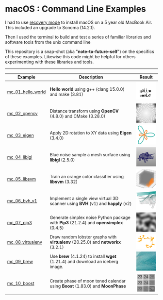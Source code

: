 
# macOS : Command Line Examples

I had to use [recovery mode](https://support.apple.com/en-us/HT204904) to install macOS on a 5 year old MacBook Air. This included an upgrade to Sonoma (14.2.1).

Then I used the terminal to build and test a series of familiar libraries and software tools from the unix command line

This repository is a snap-shot (aka "**note-to-future-self**") on the specifics of these examples. Likewise this code might be helpful for others experimenting with these libraries and tools.

---

| Example | Description | Result |
| --- | --- | --- |
| [mc_01_hello_world](examples/mc_01_hello_world) | **Hello world** using g++ (clang 15.0.0) and make (3.81) | <img src="examples/mc_01_hello_world/2401-hello_world.png" width=96px> |
| [mc_02_opencv](examples/mc_02_opencv) | Distance transform using **OpenCV** (4.8.0) and CMake (3.28.0) | <img src="examples/mc_02_opencv/ocv_sunflower_distances.jpg" width=96px> |
| [mc_03_eigen](examples/mc_03_eigen) | Apply 2D rotation to XY data using **Eigen** (3.4.0) | <img src="examples/mc_03_eigen/eigen_rotate_2d-scatter_xy-cropped.png" width=96px> |
| [mc_04_libigl](examples/mc_04_libigl) | Blue noise sample a mesh surface using **libigl** (2.5.0) | <img src="examples/mc_04_libigl/libigl_blue_noise_sample_surface.jpg" width=96px> |
| [mc_05_libsvm](examples/mc_05_libsvm) | Train an orange color classifier using **libsvm** (3.32) | <img src="examples/mc_05_libsvm/libsvm_orange_classifier-scatter_xyz_rgb-cropped_02.jpg" width=96px> |
| [mc_06_bvh_v1](examples/mc_06_bvh_v1) | Implement a single view virtual 3D scanner using **BVH** (v1) and **happly** (v2) | <img src="examples/mc_06_bvh_v1/bvh-virtual_3d_scanner-cropped.jpg" width=96px> |
| [mc_07_pip3](examples/mc_07_pip3) | Generate simplex noise Python package with **Pip3** (21.2.4) and **opensimplex** (0.4.5) | <img src="examples/mc_07_pip3/simplex_noise_2d_200x200.jpg" width=96px>|
| [mc_08_virtualenv](examples/mc_08_virtualenv) | Draw random lobster graphs with **virtualenv** (20.25.0) and **networkx** (3.2.1) | <img src="examples/mc_08_virtualenv/random_lobster.png" width=96px> |
| [mc_09_brew](examples/mc_09_brew) | Use **brew** (4.1.24) to install **wget** (1.21.4) and download an iceberg image. | <img src="examples/mc_09_brew/underwater_surface_structures_of_an_iceberg_in_Svalbard-cropped.jpg" width=96px> |
| [mc_10_boost](examples/mc_10_boost) | Create phase of moon toned calendar using **Boost** (1.83.0) and **MoonPhase**| <img src="examples/mc_10_boost/2024-boost-moon_tone-cropped.jpg" width=96px> |


